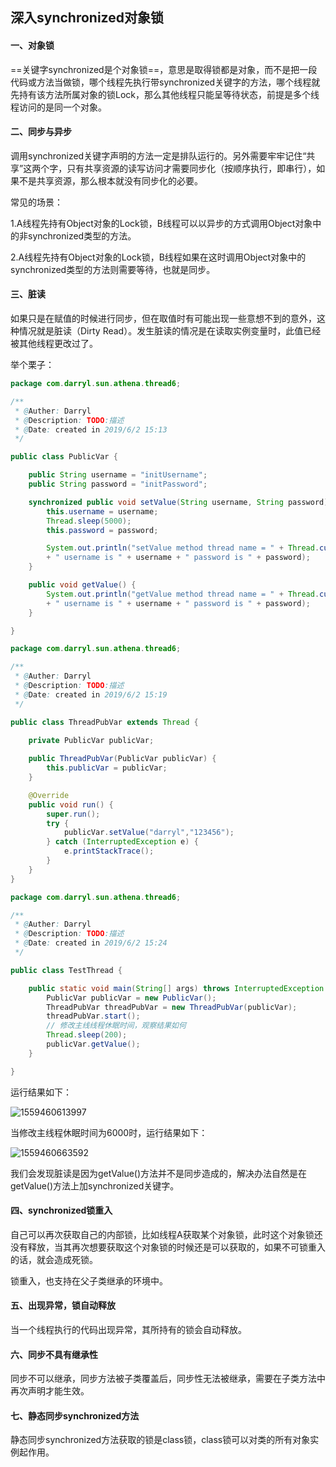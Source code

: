 ## 深入synchronized对象锁

#### 一、对象锁

==关键字synchronized是个对象锁==，意思是取得锁都是对象，而不是把一段代码或方法当做锁，哪个线程先执行带synchronized关键字的方法，哪个线程就先持有该方法所属对象的锁Lock，那么其他线程只能呈等待状态，前提是多个线程访问的是同一个对象。

#### 二、同步与异步

调用synchronized关键字声明的方法一定是排队运行的。另外需要牢牢记住“共享”这两个字，只有共享资源的读写访问才需要同步化（按顺序执行，即串行），如果不是共享资源，那么根本就没有同步化的必要。

常见的场景：

1.A线程先持有Object对象的Lock锁，B线程可以以异步的方式调用Object对象中的非synchronized类型的方法。

2.A线程先持有Object对象的Lock锁，B线程如果在这时调用Object对象中的synchronized类型的方法则需要等待，也就是同步。

#### 三、脏读

如果只是在赋值的时候进行同步，但在取值时有可能出现一些意想不到的意外，这种情况就是脏读（Dirty Read）。发生脏读的情况是在读取实例变量时，此值已经被其他线程更改过了。

举个栗子：

```java
package com.darryl.sun.athena.thread6;

/**
 * @Auther: Darryl
 * @Description: TODO:描述
 * @Date: created in 2019/6/2 15:13
 */

public class PublicVar {

    public String username = "initUsername";
    public String password = "initPassword";

    synchronized public void setValue(String username, String password) throws InterruptedException {
        this.username = username;
        Thread.sleep(5000);
        this.password = password;

        System.out.println("setValue method thread name = " + Thread.currentThread().getName()
        + " username is " + username + " password is " + password);
    }

    public void getValue() {
        System.out.println("getValue method thread name = " + Thread.currentThread().getName()
        + " username is " + username + " password is " + password);
    }

}
```

```java
package com.darryl.sun.athena.thread6;

/**
 * @Auther: Darryl
 * @Description: TODO:描述
 * @Date: created in 2019/6/2 15:19
 */

public class ThreadPubVar extends Thread {
    
    private PublicVar publicVar;

    public ThreadPubVar(PublicVar publicVar) {
        this.publicVar = publicVar;
    }

    @Override
    public void run() {
        super.run();
        try {
            publicVar.setValue("darryl","123456");
        } catch (InterruptedException e) {
            e.printStackTrace();
        }
    }
}
```

```java
package com.darryl.sun.athena.thread6;

/**
 * @Auther: Darryl
 * @Description: TODO:描述
 * @Date: created in 2019/6/2 15:24
 */

public class TestThread {

    public static void main(String[] args) throws InterruptedException {
        PublicVar publicVar = new PublicVar();
        ThreadPubVar threadPubVar = new ThreadPubVar(publicVar);
        threadPubVar.start();
        // 修改主线线程休眠时间，观察结果如何
        Thread.sleep(200);
        publicVar.getValue();
    }

}
```

运行结果如下：

![1559460613997](C:\Users\Darryl\AppData\Roaming\Typora\typora-user-images\1559460613997.png)

当修改主线程休眠时间为6000时，运行结果如下：

![1559460663592](C:\Users\Darryl\AppData\Roaming\Typora\typora-user-images\1559460663592.png)

我们会发现脏读是因为getValue()方法并不是同步造成的，解决办法自然是在getValue()方法上加synchronized关键字。

#### 四、synchronized锁重入

自己可以再次获取自己的内部锁，比如线程A获取某个对象锁，此时这个对象锁还没有释放，当其再次想要获取这个对象锁的时候还是可以获取的，如果不可锁重入的话，就会造成死锁。

锁重入，也支持在父子类继承的环境中。

#### 五、出现异常，锁自动释放

当一个线程执行的代码出现异常，其所持有的锁会自动释放。

#### 六、同步不具有继承性

同步不可以继承，同步方法被子类覆盖后，同步性无法被继承，需要在子类方法中再次声明才能生效。

#### 七、静态同步synchronized方法

静态同步synchronized方法获取的锁是class锁，class锁可以对类的所有对象实例起作用。